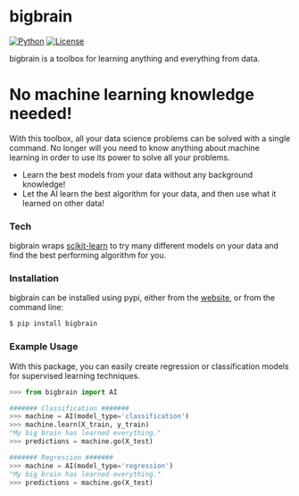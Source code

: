 # bigbrain
[![Python](https://img.shields.io/badge/python-3.7-blue.svg)]()
[![License](https://img.shields.io/badge/License-Apache%202.0-blue.svg)](https://opensource.org/licenses/Apache-2.0)

bigbrain is a toolbox for learning anything and everything from data.

# No machine learning knowledge needed!

With this toolbox, all your data science problems can be solved with a
single command. No longer will you need to know anything about machine
learning in order to use its power to solve all your problems.

  - Learn the best models from your data without any background knowledge!
  - Let the AI learn the best algorithm for your data, and then use what it learned on other data!

### Tech

bigbrain wraps [scikit-learn](https://github.com/scikit-learn/scikit-learn) to try many different models on your data and find the best performing algorithm for you.

### Installation

bigbrain can be installed using pypi, either from the [website](https://pypi.org/project/bigbrain), or from the command line:

```sh
$ pip install bigbrain
```

### Example Usage

With this package, you can easily create regression or classification models for supervised learning techniques.

```py
>>> from bigbrain import AI

####### Classification #######
>>> machine = AI(model_type='classification')
>>> machine.learn(X_train, y_train)
"My big brain has learned everything."
>>> predictions = machine.go(X_test)

####### Regression #######
>>> machine = AI(model_type='regression')
"My big brain has learned everything."
>>> predictions = machine.go(X_test)
```
